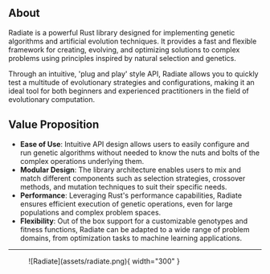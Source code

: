 
## About 

Radiate is a powerful Rust library designed for implementing genetic algorithms and artificial evolution techniques. It
provides a fast and flexible framework for creating, evolving, and optimizing solutions to complex problems using principles
inspired by natural selection and genetics. 

Through an intuitive, 'plug and play' style API, Radiate allows you to quickly test a multitude of evolutionary strategies and configurations, making it an ideal tool for both beginners and experienced practitioners in the field of evolutionary computation.

## Value Proposition
* **Ease of Use**: Intuitive API design allows users to easily configure and run genetic algorithms without needed to know the nuts and bolts of the complex operations underlying them.
* **Modular Design**: The library architecture enables users to mix and match different components such as selection strategies, crossover methods, and mutation techniques to suit their specific needs.
* **Performance**: Leveraging Rust's performance capabilities, Radiate ensures efficient execution of genetic operations, even for large populations and complex problem spaces. 
* **Flexibility**: Out of the box support for a customizable genotypes and fitness functions, Radiate can be adapted to a wide range of problem domains, from optimization tasks to machine learning applications.

---

<figure markdown="span">
  ![Radiate](assets/radiate.png){ width="300" }
</figure>

<!-- 
## Features

- **Genetic Algorithm Operations**: The `GeneticEngine` implements standard genetic algorithm operations such as selection, crossover, and mutation.
- **Custom Genome Representations**: Define how individuals are represented within your problem space using different codex implementations.
- **Modular Design**: Mix and match different components such as selection strategies, crossover methods, and mutation techniques to suit your specific needs.
- **Parallel Processing**: The `GeneticEngine` utilizes a thread pool for parallel evaluation of fitness functions and genetic operations. It can be configured to use multiple threads for faster execution.
- **Flexible Fitness Functions**: Easily define and integrate custom fitness functions to evaluate individuals. Each evaluation of the fitness function is performed in the thread pool.
- **Extensible Architecture**: The `GeneticEngine` is designed to be extensible, allowing users to add custom components like selection strategies, crossover methods, and mutation techniques with minimal effort.
- **Multi-Objective Optimization**: Supports multi-objective optimization for problems with N-objective functions.
- **Minimization and Maximization**: Supports both minimization and maximization problems by specifying the optimization goal in the fitness function.
- **Metrics**: Tracks and provides various metrics on the evolution process and internal operations.

## Parameters -->